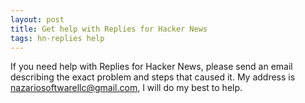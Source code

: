 ```yaml
---
layout: post
title: Get help with Replies for Hacker News
tags: hn-replies help
---
```


If you need help with Replies for Hacker News, please send an email describing the exact problem and steps that caused it. My address is [nazariosoftwarellc@gmail.com](mailto:nazariosoftwarellc+hnreplies@gmail.com), I will do my best to help. 